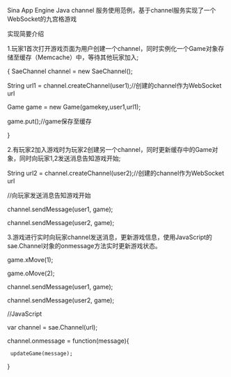 Sina App Engine Java channel 服务使用范例，基于channel服务实现了一个WebSocket的九宫格游戏

实现简要介绍

1.玩家1首次打开游戏页面为用户创建一个channel，同时实例化一个Game对象存储至缓存（Memcache）中，等待其他玩家加入;

{
 SaeChannel channel = new SaeChannel();
 
 String url1 = channel.createChannel(user1);//创建的channel作为WebSocket url
 
 Game game = new Game(gamekey,user1,url1);
 
 game.put();//game保存至缓存
 
 }
 
2.有玩家2加入游戏时为玩家2创建另一个channel，同时更新缓存中的Game对象，同时向玩家1,2发送消息告知游戏开始;

 String url2 = channel.createChannel(user2);//创建的channel作为WebSocket url
 
 //向玩家发送消息告知游戏开始
 
 channel.sendMessage(user1, game);
 
 channel.sendMessage(user2, game);
 
 
3.游戏进行实时向玩家channel发送消息，更新游戏信息，使用JavaScript的sae.Channel对象的onmessage方法实时更新游戏状态。

 game.xMove(1);
 
 game.oMove(2);
 
 channel.sendMessage(user1, game);
 
 channel.sendMessage(user2, game);
 
 //JavaScript
 
 var channel = sae.Channel(url);
 
 channel.onmessage = function(message){
 
 	 updateGame(message);
 	 
 }
 
